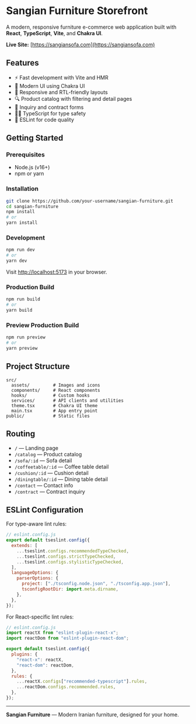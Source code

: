 # Sangian Furniture Storefront

A modern, responsive furniture e-commerce web application built with **React**, **TypeScript**, **Vite**, and **Chakra UI**.

**Live Site:** [https://sangiansofa.com](https://sangiansofa.com)

## Features

- ⚡️ Fast development with Vite and HMR
- 🎨 Modern UI using Chakra UI
- 📱 Responsive and RTL-friendly layouts
- 🔍 Product catalog with filtering and detail pages
- 📝 Inquiry and contract forms
- 🧑‍💻 TypeScript for type safety
- 🧹 ESLint for code quality

## Getting Started

### Prerequisites

- Node.js (v16+)
- npm or yarn

### Installation

```sh
git clone https://github.com/your-username/sangian-furniture.git
cd sangian-furniture
npm install
# or
yarn install

```

### Development

```sh
npm run dev
# or
yarn dev
```

Visit [http://localhost:5173](http://localhost:5173) in your browser.

### Production Build

```sh
npm run build
# or
yarn build
```

### Preview Production Build

```sh
npm run preview
# or
yarn preview
```

## Project Structure

```
src/
  assets/         # Images and icons
  components/     # React components
  hooks/          # Custom hooks
  services/       # API clients and utilities
  theme.tsx       # Chakra UI theme
  main.tsx        # App entry point
public/           # Static files
```

## Routing

- `/` — Landing page
- `/catalog` — Product catalog
- `/sofa/:id` — Sofa detail
- `/coffeetable/:id` — Coffee table detail
- `/cushion/:id` — Cushion detail
- `/diningtable/:id` — Dining table detail
- `/contact` — Contact info
- `/contract` — Contract inquiry

## ESLint Configuration

For type-aware lint rules:

```js
// eslint.config.js
export default tseslint.config({
  extends: [
    ...tseslint.configs.recommendedTypeChecked,
    ...tseslint.configs.strictTypeChecked,
    ...tseslint.configs.stylisticTypeChecked,
  ],
  languageOptions: {
    parserOptions: {
      project: ["./tsconfig.node.json", "./tsconfig.app.json"],
      tsconfigRootDir: import.meta.dirname,
    },
  },
});
```

For React-specific lint rules:

```js
// eslint.config.js
import reactX from "eslint-plugin-react-x";
import reactDom from "eslint-plugin-react-dom";

export default tseslint.config({
  plugins: {
    "react-x": reactX,
    "react-dom": reactDom,
  },
  rules: {
    ...reactX.configs["recommended-typescript"].rules,
    ...reactDom.configs.recommended.rules,
  },
});
```

---

**Sangian Furniture** — Modern Iranian furniture, designed for your home.
